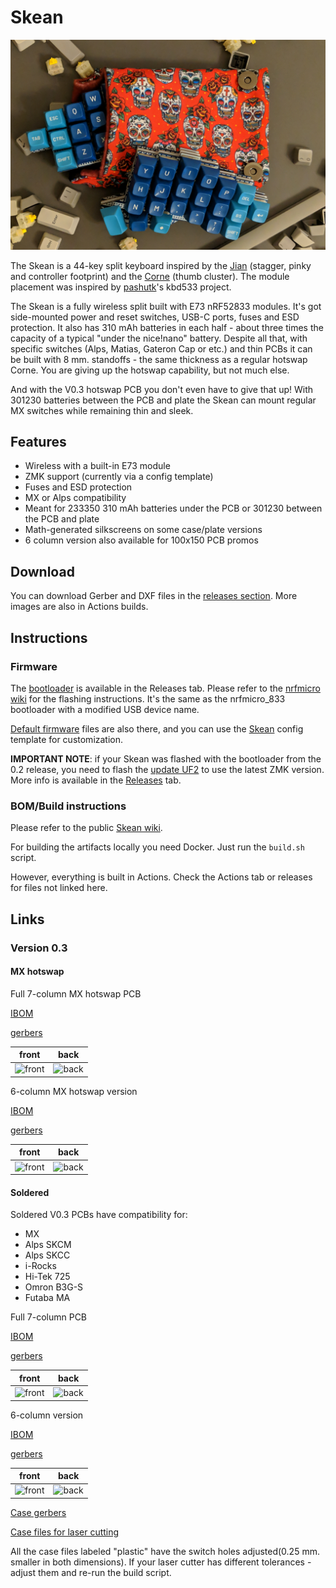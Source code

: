 # Skean

[![Skean 0.1](pictures/first_proto.jpg)](https://youtu.be/V563CLtbsBs "Skean 0.2")

The Skean is a 44-key split keyboard inspired by the [Jian](https://github.com/KGOH/Jian-Info) (stagger, pinky and controller footprint) and the 
[Corne](https://github.com/foostan/crkbd) (thumb cluster).
The module placement was inspired by [pashutk](https://github.com/pashutk)'s kbd533 project.

The Skean is a fully wireless split built with E73 nRF52833 modules. It's got side-mounted power and reset switches, USB-C ports, fuses and ESD protection. It also has 310 mAh batteries in each half - about three times the capacity of a typical "under the nice!nano" battery. Despite all that, with specific switches (Alps, Matias, Gateron Cap or etc.) and thin PCBs it can be built with 8 mm. standoffs - the same thickness as a regular hotswap Corne. You are giving up the hotswap capability, but not much else.

And with the V0.3 hotswap PCB you don't even have to give that up!
With 301230 batteries between the PCB and plate the Skean can mount regular MX switches while remaining thin and sleek.

## Features

* Wireless with a built-in E73 module
* ZMK support (currently via a config template)
* Fuses and ESD protection
* MX or Alps compatibility
* Meant for 233350 310 mAh batteries under the PCB or 301230 between the PCB and plate
* Math-generated silkscreens on some case/plate versions
* 6 column version also available for 100x150 PCB promos

## Download

You can download Gerber and DXF files in the [releases section](https://github.com/krikun98/skean/releases).
More images are also in Actions builds.

## Instructions

### Firmware

The [bootloader](../../releases/latest/download/bootloader.hex) is available in the Releases tab.
Please refer to the [nrfmicro wiki](https://github.com/joric/nrfmicro/wiki/bootloader) for the flashing instructions.
It's the same as the nrfmicro_833 bootloader with a modified USB device name.

[Default firmware](../../releases/latest/download/firmware.zip) files are also there, and you can use the [Skean](https://github.com/krikun98/skean-zmk-config) config template for customization.

**IMPORTANT NOTE**: if your Skean was flashed with the bootloader from the 0.2 release, you need to flash the [update UF2](../../releases/V0.2.1/download/bootloader_update.uf2) to use the latest ZMK version.
More info is available in the [Releases](https://github.com/krikun98/Skean/releases/tag/V0.2.1) tab.

### BOM/Build instructions

Please refer to the public [Skean wiki](https://github.com/krikun98/skean/wiki).

For building the artifacts locally you need Docker. 
Just run the `build.sh` script.

However, everything is built in Actions. 
Check the Actions tab or releases for files not linked here.

## Links

### Version 0.3

#### MX hotswap

Full 7-column MX hotswap PCB

[IBOM](https://htmlpreview.github.io/?https://github.com/krikun98/skean/blob/main/pcb/pinky_hotswap/bom/ibom.html)

[gerbers](../../releases/latest/download/pcb_pinky_hotswap_gerbers.zip)

front|back
--|--
![front](../../releases/latest/download/pcb_pinky_hotswap.png)|![back](../../releases/latest/download/pcb_pinky_hotswap_back.png)


6-column MX hotswap version

[IBOM](https://htmlpreview.github.io/?https://github.com/krikun98/skean/blob/main/pcb/6col_hotswap/bom/ibom.html)

[gerbers](../../releases/latest/download/pcb_6col_hotswap_gerbers.zip)

front|back
--|--
![front](../../releases/latest/download/pcb_6col_hotswap.png)|![back](../../releases/latest/download/pcb_6col_hotswap_back.png)

#### Soldered

Soldered V0.3 PCBs have compatibility for:

- MX
- Alps SKCM
- Alps SKCC
- i-Rocks
- Hi-Tek 725
- Omron B3G-S
- Futaba MA

Full 7-column PCB

[IBOM](https://htmlpreview.github.io/?https://github.com/krikun98/skean/blob/main/pcb/pinky/bom/ibom.html)

[gerbers](../../releases/latest/download/pcb_pinky_gerbers.zip)

front|back
--|--
![front](../../releases/latest/download/pcb_pinky.png)|![back](../../releases/latest/download/pcb_pinky_back.png)


6-column version

[IBOM](https://htmlpreview.github.io/?https://github.com/krikun98/skean/blob/main/pcb/6col/bom/ibom.html)

[gerbers](../../releases/latest/download/pcb_6col_gerbers.zip)

front|back
--|--
![front](../../releases/latest/download/pcb_6col.png)|![back](../../releases/latest/download/pcb_6col_back.png)

[Case gerbers](../../releases/latest/download/gerber_case_files.zip)

[Case files for laser cutting](../../releases/latest/download/laser_case_files.zip)

All the case files labeled "plastic" have the switch holes adjusted(0.25 mm. smaller in both dimensions).
If your laser cutter has different tolerances - adjust them and re-run the build script.
